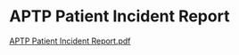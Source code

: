# APTP Patient Incident Report

[APTP Patient Incident Report.pdf](APTP%20Patient%20Incident%20Report%205824211f41c44edaaaee67a70e30d1e2/APTP_Patient_Incident_Report.pdf)
